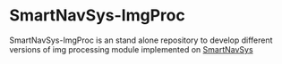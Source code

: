 # SmartNavSys-ImgProc

SmartNavSys-ImgProc is an stand alone repository to develop different versions of img processing module implemented on [SmartNavSys](https://github.com/kuhiu/SmartNavSys)
